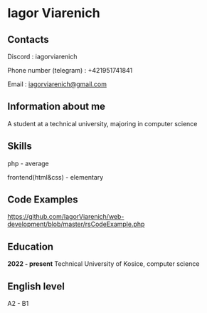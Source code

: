 # Iagor Viarenich
## Contacts 

Discord : iagorviarenich

Phone number (telegram) : +421951741841

Email : iagorviarenich@gmail.com

## Information about me

A student at a technical university, majoring in computer science

## Skills

php - average

frontend(html&css) - elementary

## Code Examples

https://github.com/IagorViarenich/web-development/blob/master/rsCodeExample.php

## Education

__2022 - present__
Technical University of Kosice, computer science

## English level

A2 - B1
